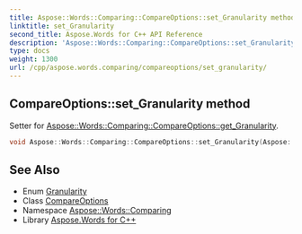 ```yaml
---
title: Aspose::Words::Comparing::CompareOptions::set_Granularity method
linktitle: set_Granularity
second_title: Aspose.Words for C++ API Reference
description: 'Aspose::Words::Comparing::CompareOptions::set_Granularity method. Setter for Aspose::Words::Comparing::CompareOptions::get_Granularity in C++.'
type: docs
weight: 1300
url: /cpp/aspose.words.comparing/compareoptions/set_granularity/
---
```

## CompareOptions::set_Granularity method


Setter for [Aspose::Words::Comparing::CompareOptions::get_Granularity](../get_granularity/).

```cpp
void Aspose::Words::Comparing::CompareOptions::set_Granularity(Aspose::Words::Comparing::Granularity value)
```

## See Also

* Enum [Granularity](../../granularity/)
* Class [CompareOptions](../)
* Namespace [Aspose::Words::Comparing](../../)
* Library [Aspose.Words for C++](../../../)
